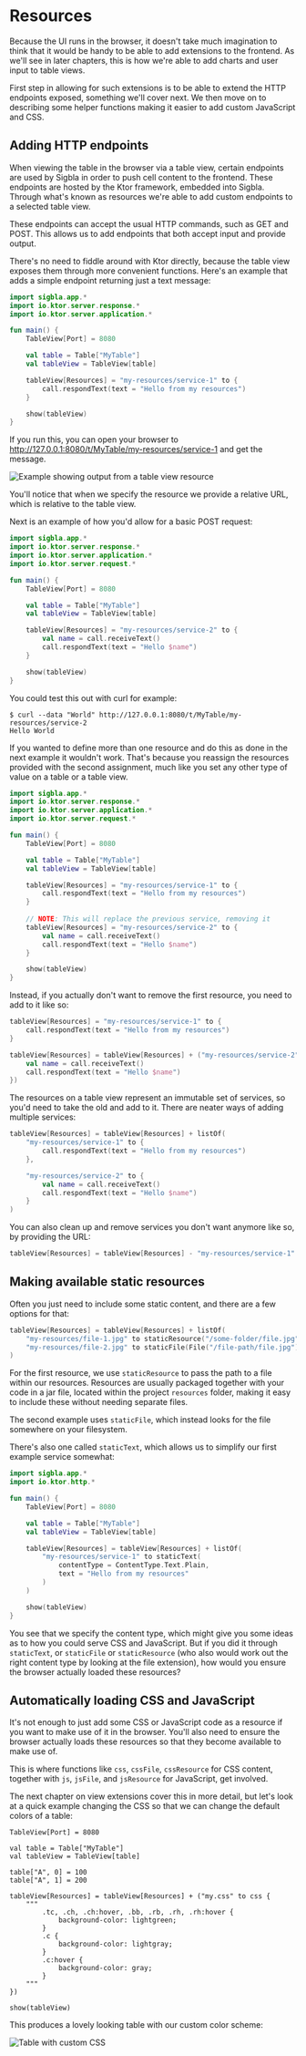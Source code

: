 # Resources

Because the UI runs in the browser, it doesn't take much imagination to think that it would be handy to be able to
add extensions to the frontend. As we'll see in later chapters, this is how we're able to add charts and user input
to table views.

First step in allowing for such extensions is to be able to extend the HTTP endpoints exposed, something we'll cover
next. We then move on to describing some helper functions making it easier to add custom JavaScript and CSS.

## Adding HTTP endpoints

When viewing the table in the browser via a table view, certain endpoints are used by Sigbla in order to push
cell content to the frontend. These endpoints are hosted by the Ktor framework, embedded into Sigbla. Through what's
known as resources we're able to add custom endpoints to a selected table view.

These endpoints can accept the usual HTTP commands, such as GET and POST. This allows us to add endpoints that both
accept input and provide output.

There's no need to fiddle around with Ktor directly, because the table view exposes them through more convenient
functions. Here's an example that adds a simple endpoint returning just a text message:

``` kotlin
import sigbla.app.*
import io.ktor.server.response.*
import io.ktor.server.application.*

fun main() {
    TableView[Port] = 8080

    val table = Table["MyTable"]
    val tableView = TableView[table]

    tableView[Resources] = "my-resources/service-1" to {
        call.respondText(text = "Hello from my resources")
    }

    show(tableView)
}
```

If you run this, you can open your browser to http://127.0.0.1:8080/t/MyTable/my-resources/service-1 and get the message.

![Example showing output from a table view resource](img/resources_get_endpoint_example.png)

You'll notice that when we specify the resource we provide a relative URL, which is relative to the table view.

Next is an example of how you'd allow for a basic POST request:

``` kotlin
import sigbla.app.*
import io.ktor.server.response.*
import io.ktor.server.application.*
import io.ktor.server.request.*

fun main() {
    TableView[Port] = 8080

    val table = Table["MyTable"]
    val tableView = TableView[table]

    tableView[Resources] = "my-resources/service-2" to {
        val name = call.receiveText()
        call.respondText(text = "Hello $name")
    }

    show(tableView)
}
```

You could test this out with curl for example:

``` shell
$ curl --data "World" http://127.0.0.1:8080/t/MyTable/my-resources/service-2
Hello World
```

If you wanted to define more than one resource and do this as done in the next example it wouldn't work. That's because
you reassign the resources provided with the second assignment, much like you set any other type of value on a table
or a table view.

``` kotlin
import sigbla.app.*
import io.ktor.server.response.*
import io.ktor.server.application.*
import io.ktor.server.request.*

fun main() {
    TableView[Port] = 8080

    val table = Table["MyTable"]
    val tableView = TableView[table]

    tableView[Resources] = "my-resources/service-1" to {
        call.respondText(text = "Hello from my resources")
    }
    
    // NOTE: This will replace the previous service, removing it
    tableView[Resources] = "my-resources/service-2" to {
        val name = call.receiveText()
        call.respondText(text = "Hello $name")
    }

    show(tableView)
}
```

Instead, if you actually don't want to remove the first resource, you need to add to it like so:

``` kotlin
tableView[Resources] = "my-resources/service-1" to {
    call.respondText(text = "Hello from my resources")
}

tableView[Resources] = tableView[Resources] + ("my-resources/service-2" to {
    val name = call.receiveText()
    call.respondText(text = "Hello $name")
})
```

The resources on a table view represent an immutable set of services, so you'd need to take the old and add to it.
There are neater ways of adding multiple services:

``` kotlin
tableView[Resources] = tableView[Resources] + listOf(
    "my-resources/service-1" to {
        call.respondText(text = "Hello from my resources")
    },

    "my-resources/service-2" to {
        val name = call.receiveText()
        call.respondText(text = "Hello $name")
    }
)
```

You can also clean up and remove services you don't want anymore like so, by providing the URL:

``` kotlin
tableView[Resources] = tableView[Resources] - "my-resources/service-1"
```

## Making available static resources

Often you just need to include some static content, and there are a few options for that:

``` kotlin
tableView[Resources] = tableView[Resources] + listOf(
    "my-resources/file-1.jpg" to staticResource("/some-folder/file.jpg"),
    "my-resources/file-2.jpg" to staticFile(File("/file-path/file.jpg"))
)
```

For the first resource, we use `staticResource` to pass the path to a file within our resources. Resources are usually
packaged together with your code in a jar file, located within the project `resources` folder, making it easy to
include these without needing separate files.

The second example uses `staticFile`, which instead looks for the file somewhere on your filesystem.

There's also one called `staticText`, which allows us to simplify our first example service somewhat:

``` kotlin
import sigbla.app.*
import io.ktor.http.*

fun main() {
    TableView[Port] = 8080

    val table = Table["MyTable"]
    val tableView = TableView[table]

    tableView[Resources] = tableView[Resources] + listOf(
        "my-resources/service-1" to staticText(
            contentType = ContentType.Text.Plain,
            text = "Hello from my resources"
        )
    )

    show(tableView)
}
```

You see that we specify the content type, which might give you some ideas as to how you could serve CSS and JavaScript.
But if you did it through `staticText`, or `staticFile` or `staticResource` (who also would work out the right
content type by looking at the file extension), how would you ensure the browser actually loaded these resources?

## Automatically loading CSS and JavaScript

It's not enough to just add some CSS or JavaScript code as a resource if you want to make use of it in the browser.
You'll also need to ensure the browser actually loads these resources so that they become available to make use of.

This is where functions like `css`, `cssFile`, `cssResource` for CSS content, together with `js`, `jsFile`, and
`jsResource` for JavaScript, get involved.

The next chapter on view extensions cover this in more detail, but let's look at a quick example changing the CSS so
that we can change the default colors of a table:

```
TableView[Port] = 8080

val table = Table["MyTable"]
val tableView = TableView[table]

table["A", 0] = 100
table["A", 1] = 200

tableView[Resources] = tableView[Resources] + ("my.css" to css {
    """
        .tc, .ch, .ch:hover, .bb, .rb, .rh, .rh:hover {
            background-color: lightgreen;
        }
        .c {
            background-color: lightgray;
        }
        .c:hover {
            background-color: gray;
        }
    """
})

show(tableView)
```

This produces a lovely looking table with our custom color scheme:

![Table with custom CSS](img/resources_css_example.png)
